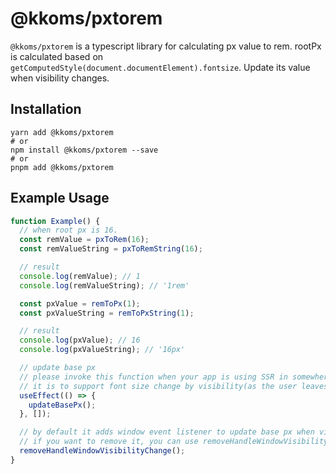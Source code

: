 # @kkoms/pxtorem

`@kkoms/pxtorem` is a typescript library for calculating px value to rem.
rootPx is calculated based on `getComputedStyle(document.documentElement).fontsize`.
Update its value when visibility changes.

## Installation

```shell
yarn add @kkoms/pxtorem
# or
npm install @kkoms/pxtorem --save
# or
pnpm add @kkoms/pxtorem
```

## Example Usage

```typescript
function Example() {
  // when root px is 16.
  const remValue = pxToRem(16);
  const remValueString = pxToRemString(16);

  // result
  console.log(remValue); // 1
  console.log(remValueString); // '1rem'

  const pxValue = remToPx(1);
  const pxValueString = remToPxString(1);

  // result
  console.log(pxValue); // 16
  console.log(pxValueString); // '16px'

  // update base px
  // please invoke this function when your app is using SSR in somewhere useEffect.
  // it is to support font size change by visibility(as the user leaves its current tab).
  useEffect(() => {
    updateBasePx();
  }, []);

  // by default it adds window event listener to update base px when visibility change.
  // if you want to remove it, you can use removeHandleWindowVisibilityChange.
  removeHandleWindowVisibilityChange();
}
```
